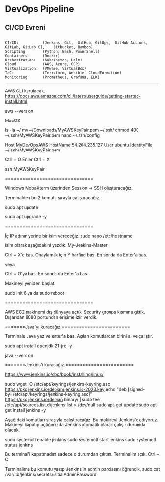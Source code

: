 # DevOps Pipeline

## CI/CD Evreni

```

CI/CD:           (Jenkins, Git,  GitHub, GitOps,  GitHub Actions,    GitLab, GitLab CI,    Bitbucket, Bamboo)
Scripting        (Python, Bash, PowerShell)
Containers:      (Docker)
Orchestration:   (Kubernetes, Helm)
Cloud            (AWS, Azure, GCP)
Virtualization:  (VMware, VirtualBox)
IaC:             (Terraform, Ansible, CloudFormation)
Monitoring:      (Prometheus, Grafana, ELK)
```

<hr>




AWS CLI kurulacak.
https://docs.aws.amazon.com/cli/latest/userguide/getting-started-install.html

aws --version

MacOS

ls -la ~/
mv ~/Downloads/MyAWSKeyPair.pem ~/.ssh/
chmod 400 ~/.ssh/MyAWSKeyPair.pem
nano ~/.ssh/config

Host MyDevOpsAWS
HostName 54.204.235.127
User ubuntu
IdentityFile ~/.ssh/MyAWSKeyPair.pem

Ctrl + O
Enter
Ctrl + X

ssh MyAWSKeyPair


===============================

Windows
MobaXterm üzerinden Session -> SSH oluşturacağız.


Terminalden bu 2 komutu sırayla çalıştıracağız.

sudo apt update

sudo apt upgrade  -y


===============================

İç IP adının yerine bir isim vereceğiz.
sudo nano /etc/hostname

isim olarak aşağıdakini yazdık.
My-Jenkins-Master

Ctrl + X'e bas.
Onaylamak için Y harfine bas.
En sonda da Enter'a bas.

veya

Ctrl + O'ya bas.
En sonda da Enter'a bas.



Makineyi yeniden başlat.

sudo init 6     ya da       sudo reboot

===============================

AWS EC2 makinemi dış dünyaya açtık.
Security groups kısmına gittik.
Dışarıdan 8080 portundan erişime izin verdik.


=======Java'yı kuracağız.========================

Terminale Java yaz ve enter'a bas. Açılan komutlardan birini al ve çalıştır.

sudo apt install openjdk-21-jre  -y

java --version


=======Jenkins'i kuracağız.========================

https://www.jenkins.io/doc/book/installing/linux/



sudo wget -O /etc/apt/keyrings/jenkins-keyring.asc \
https://pkg.jenkins.io/debian/jenkins.io-2023.key
echo "deb [signed-by=/etc/apt/keyrings/jenkins-keyring.asc]" \
https://pkg.jenkins.io/debian binary/ | sudo tee \
/etc/apt/sources.list.d/jenkins.list > /dev/null
sudo apt-get update
sudo apt-get install jenkins  -y




Aşağıdaki komutları sırasıyla çalıştıracağız.
Bu makineyi Jenkins'e adıyoruz.
Makineyi kapatıp açtığımızda Jenkins otomatik olarak çalışır durumda olacak.

sudo systemctl enable jenkins
sudo systemctl start jenkins
sudo systemctl status jenkins


Bu terminal'i kapatmadım sadece o durumdan çıktım. Terminalim açık.
Ctrl + C

Terminalime bu komutu yazıp Jenkins'in admin parolasını öğrendik.
sudo cat /var/lib/jenkins/secrets/initialAdminPassword


